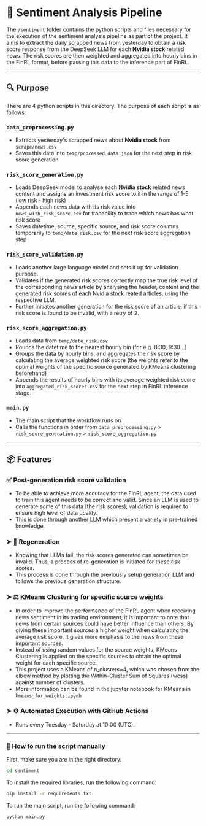 
# 📰 Sentiment Analysis Pipeline

The `/sentiment` folder contains the python scripts and files necessary for the execution of the sentiment analysis pipeline as part of the project.
It aims to extract the daily scrapped news from yesterday to obtain a risk score response from the DeepSeek LLM for each **Nvidia stock** related news. The risk scores are then weighted and aggregated into hourly bins in the FinRL format, before passing this data to the inference part of FinRL. 

---

## 🔍 Purpose

There are 4 python scripts in this directory. The purpose of each script is as follows:

### `data_preprocessing.py`
 - Extracts yesterday's scrapped news about **Nvidia stock** from `scrape/news.csv`
 - Saves this data into `temp/processed_data.json` for the next step in risk score generation

### `risk_score_generation.py`
 - Loads DeepSeek model to analyse each **Nvidia stock** related news content and assigns an investment risk score to it in the range of 1-5 (low risk - high risk)
 - Appends each news data with its risk value into `news_with_risk_score.csv` for tracebility to trace which news has what risk score
 - Saves datetime, source, specific source, and risk score columns temporarily to `temp/date_risk.csv` for the next risk score aggregation step

 ### `risk_score_validation.py`
- Loads another large language model and sets it up for validation purpose.
- Validates if the generated risk scores correctly map the true risk level of the corresponding news article by analysing the header, content and the generated risk scores of each Nvidia stock reated articles, using the respective LLM.
- Further initiates another generation for the risk score of an article, if this risk score is found to be invalid, with a retry of 2.

### `risk_score_aggregation.py`
 - Loads data from `temp/date_risk.csv`
 - Rounds the datetime to the nearest hourly bin (for e.g. 8:30, 9:30 ..)
 - Groups the data by hourly bins, and aggregates the risk score by calculating the average weighted risk score (the weights refer to the optimal weights of the specific source generated by KMeans clustering beforehand)
 - Appends the results of hourly bins with its average weighted risk score into `aggregated_risk_scores.csv` for the next step in FinRL inference stage.

### `main.py`
 - The main script that the workflow runs on
 - Calls the functions in order from `data_preprocessing.py` > `risk_score_generation.py` > `risk_score_aggregation.py`

---

## 📦 Features
### ✅ **Post-generation risk score validation**
- To be able to achieve more accuracy for the FinRL agent, the data used to train this agent needs to be correct and valid. Since an LLM is used to generate some of this data (the risk scores), validation is required to ensure high level of data quality.
- This is done through another LLM which present a variety in pre-trained knowledge.
### ➤ 🔁 **Regeneration**
- Knowing that LLMs fail, the risk scores generated can sometimes be invalid. Thus, a process of re-generation is initiated for these risk scores.
- This process is done through the previously setup generation LLM and follows the previous generation structure. 
### ➤ ⚖️ **KMeans Clustering for specific source weights**  
 - In order to improve the performance of the FinRL agent when receiving news sentiment in its trading environment, it is important to note that news from certain sources could have better influence than others. By giving these important sources a higher weight when calculating the average risk score, it gives more emphasis to the news from these important sources.
 - Instead of using random values for the source weights, KMeans Clustering is applied on the specific sources to obtain the optimal weight for each specific source.
 - This project uses a KMeans of n_clusters=4, which was chosen from the elbow method by plotting the Within-Cluster Sum of Squares (wcss) against number of clusters.
 - More information can be found in the jupyter notebook for KMeans in `kmeans_for_weights.ipynb`


### ➤ ⚙️ **Automated Execution with GitHub Actions**  
 - Runs every Tuesday - Saturday at 10:00 (UTC).
---

### 🚀 How to run the script manually
First, make sure you are in the right directory:

```bash
cd sentiment
```

To install the required libraries, run the following command:

```bash
pip install -r requirements.txt
```

To run the main script, run the following command:

```bash
python main.py
```